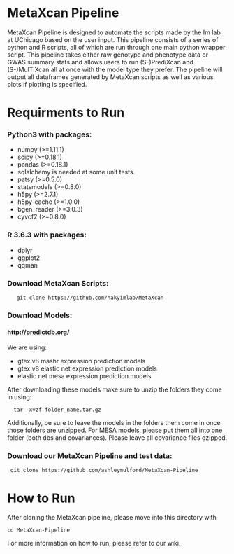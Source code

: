 # MetaXcan Pipeline
MetaXcan Pipeline is designed to automate the scripts made by the Im lab at UChicago based on the user input. This pipeline consists of a series of python and R scripts, all of which are run through one main python wrapper script. This pipeline takes either raw genotype and phenotype data or GWAS summary stats and allows users to run (S-)PrediXcan and (S-)MulTiXcan all at once with the model type they prefer. The pipeline will output all dataframes generated by MetaXcan scripts as well as various plots if plotting is specified. 

# Requirments to Run
### Python3 with packages:
- numpy (>=1.11.1)
- scipy (>=0.18.1)
- pandas (>=0.18.1)
- sqlalchemy is needed at some unit tests.
- patsy (>=0.5.0)
- statsmodels (>=0.8.0)
- h5py (>=2.7.1)
- h5py-cache (>=1.0.0)
- bgen_reader (>=3.0.3)
- cyvcf2 (>=0.8.0)

### R 3.6.3 with packages:
- dplyr
- ggplot2
- qqman

### Download MetaXcan Scripts:
 
       git clone https://github.com/hakyimlab/MetaXcan
       
### Download Models:
#### http://predictdb.org/
We are using:
- gtex v8 mashr expression prediction models
- gtex v8 elastic net expression prediction models
- elastic net mesa expression prediction models

After downloading these models make sure to unzip the folders they come in using:

      tar -xvzf folder_name.tar.gz
      
Additionally, be sure to leave the models in the folders them come in once those folders are unzipped. For MESA models, please put them all into one folder (both dbs and covariances). Please leave all covariance files gzipped. 

### Download our MetaXcan Pipeline and test data:

     git clone https://github.com/ashleymulford/MetaXcan-Pipeline

    
# How to Run
After cloning the MetaXcan pipeline, please move into this directory with

    cd MetaXcan-Pipeline

For more information on how to run, please refer to our wiki.


